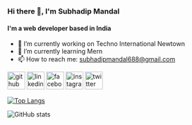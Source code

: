 ### Hi there 👋, I'm Subhadip Mandal
#### I'm a web developer based in India

- 🔭 I’m currently working on Techno International Newtown 
- 🌱 I’m currently learning Mern 
- 📫 How to reach me: subhadipmandal688@gmail.com 


[<img src='https://cdn.jsdelivr.net/npm/simple-icons@3.0.1/icons/github.svg' alt='github' height='40'>](https://github.com/subhadip000)  [<img src='https://cdn.jsdelivr.net/npm/simple-icons@3.0.1/icons/linkedin.svg' alt='linkedin' height='40'>](https://www.linkedin.com/in/subhadip-mandal-a49917215/)  [<img src='https://cdn.jsdelivr.net/npm/simple-icons@3.0.1/icons/facebook.svg' alt='facebook' height='40'>](https://www.facebook.com/subhadip.mandal.75457081)  [<img src='https://cdn.jsdelivr.net/npm/simple-icons@3.0.1/icons/instagram.svg' alt='instagram' height='40'>](https://www.instagram.com/_subhadip.mandal/)  [<img src='https://cdn.jsdelivr.net/npm/simple-icons@3.0.1/icons/twitter.svg' alt='twitter' height='40'>](https://twitter.com/Subhadip_321?t=lhXilxuKPMwDwkCPkyHdaQ&s=09)  

[![Top Langs](https://github-readme-stats.vercel.app/api/top-langs/?username=subhadip000)](https://github.com/anuraghazra/github-readme-stats)

![GitHub stats](https://github-readme-stats.vercel.app/api?username=subhadip000&show_icons=true)  

